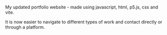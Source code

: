 

My updated portfolio website - made using javascript, html, p5.js, css and vite.

It is now easier to navigate to different types of work and contact directly or through a platform.
